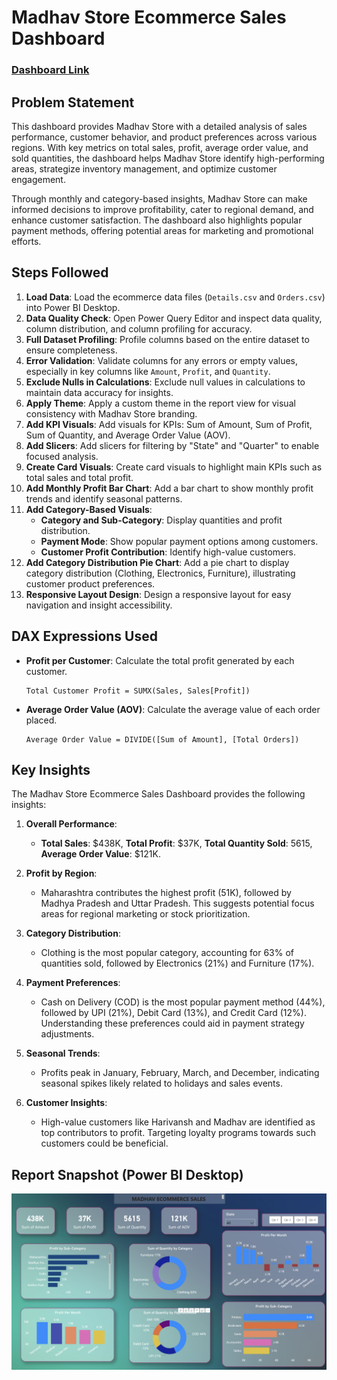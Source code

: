 # Madhav Store Ecommerce Sales Dashboard

### [Dashboard Link](https://app.powerbi.com/groups/me/reports/b5121976-906a-443a-a1bd-e9bab27c2af4?ctid=20f04eaf-31a8-4701-b965-9be849057364&pbi_source=linkShare)

## Problem Statement

This dashboard provides Madhav Store with a detailed analysis of sales performance, customer behavior, and product preferences across various regions. With key metrics on total sales, profit, average order value, and sold quantities, the dashboard helps Madhav Store identify high-performing areas, strategize inventory management, and optimize customer engagement.

Through monthly and category-based insights, Madhav Store can make informed decisions to improve profitability, cater to regional demand, and enhance customer satisfaction. The dashboard also highlights popular payment methods, offering potential areas for marketing and promotional efforts.

## Steps Followed

1. **Load Data**: Load the ecommerce data files (`Details.csv` and `Orders.csv`) into Power BI Desktop.
2. **Data Quality Check**: Open Power Query Editor and inspect data quality, column distribution, and column profiling for accuracy.
3. **Full Dataset Profiling**: Profile columns based on the entire dataset to ensure completeness.
4. **Error Validation**: Validate columns for any errors or empty values, especially in key columns like `Amount`, `Profit`, and `Quantity`.
5. **Exclude Nulls in Calculations**: Exclude null values in calculations to maintain data accuracy for insights.
6. **Apply Theme**: Apply a custom theme in the report view for visual consistency with Madhav Store branding.
7. **Add KPI Visuals**: Add visuals for KPIs: Sum of Amount, Sum of Profit, Sum of Quantity, and Average Order Value (AOV).
8. **Add Slicers**: Add slicers for filtering by "State" and "Quarter" to enable focused analysis.
9. **Create Card Visuals**: Create card visuals to highlight main KPIs such as total sales and total profit.
10. **Add Monthly Profit Bar Chart**: Add a bar chart to show monthly profit trends and identify seasonal patterns.
11. **Add Category-Based Visuals**:
    - **Category and Sub-Category**: Display quantities and profit distribution.
    - **Payment Mode**: Show popular payment options among customers.
    - **Customer Profit Contribution**: Identify high-value customers.
12. **Add Category Distribution Pie Chart**: Add a pie chart to display category distribution (Clothing, Electronics, Furniture), illustrating customer product preferences.
13. **Responsive Layout Design**: Design a responsive layout for easy navigation and insight accessibility.

## DAX Expressions Used

- **Profit per Customer**: Calculate the total profit generated by each customer.

    ```DAX
    Total Customer Profit = SUMX(Sales, Sales[Profit])
    ```

- **Average Order Value (AOV)**: Calculate the average value of each order placed.

    ```DAX
    Average Order Value = DIVIDE([Sum of Amount], [Total Orders])
    ```

## Key Insights

The Madhav Store Ecommerce Sales Dashboard provides the following insights:

1. **Overall Performance**:
   - **Total Sales**: $438K, **Total Profit**: $37K, **Total Quantity Sold**: 5615, **Average Order Value**: $121K.

2. **Profit by Region**:
   - Maharashtra contributes the highest profit (51K), followed by Madhya Pradesh and Uttar Pradesh. This suggests potential focus areas for regional marketing or stock prioritization.

3. **Category Distribution**:
   - Clothing is the most popular category, accounting for 63% of quantities sold, followed by Electronics (21%) and Furniture (17%).

4. **Payment Preferences**:
   - Cash on Delivery (COD) is the most popular payment method (44%), followed by UPI (21%), Debit Card (13%), and Credit Card (12%). Understanding these preferences could aid in payment strategy adjustments.

5. **Seasonal Trends**:
   - Profits peak in January, February, March, and December, indicating seasonal spikes likely related to holidays and sales events.

6. **Customer Insights**:
   - High-value customers like Harivansh and Madhav are identified as top contributors to profit. Targeting loyalty programs towards such customers could be beneficial.




## Report Snapshot (Power BI Desktop)
![Report Snapshot](https://github.com/AyazRahman504/madhavstore-ecommerce-data-report/blob/main/Assets/report%20page.png?raw=true)


